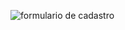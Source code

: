 ![formulario de cadastro](https://user-images.githubusercontent.com/113715126/199097097-fd5e518b-dc47-4e4e-bbb3-9508e0d8aeed.png)
